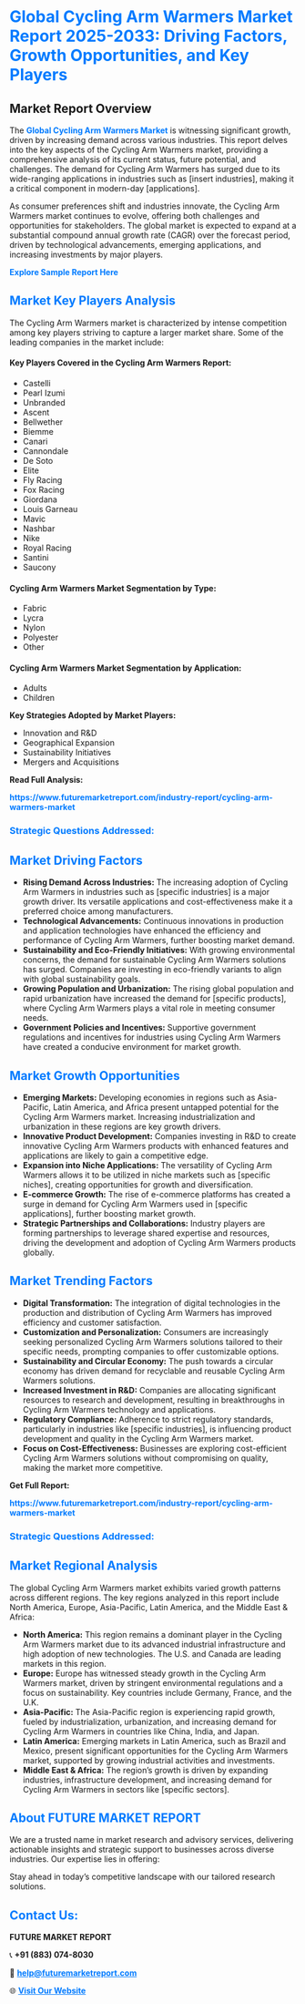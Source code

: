 <h1 style="color: #007BFF;">Global Cycling Arm Warmers Market Report 2025-2033: Driving Factors, Growth Opportunities, and Key Players</h1>

<section id="overview">
<h2>Market Report Overview</h2>
<p>The <a href="https://www.futuremarketreport.com/industry-report/cycling-arm-warmers-market" style="color: #007BFF; text-decoration: none;"><strong>Global Cycling Arm Warmers Market</strong></a> is witnessing significant growth, driven by increasing demand across various industries. This report delves into the key aspects of the Cycling Arm Warmers market, providing a comprehensive analysis of its current status, future potential, and challenges. The demand for Cycling Arm Warmers has surged due to its wide-ranging applications in industries such as [insert industries], making it a critical component in modern-day [applications].</p>
<p>As consumer preferences shift and industries innovate, the Cycling Arm Warmers market continues to evolve, offering both challenges and opportunities for stakeholders. The global market is expected to expand at a substantial compound annual growth rate (CAGR) over the forecast period, driven by technological advancements, emerging applications, and increasing investments by major players.</p>
</section>

<section id="overview">
<p><a href="https://www.futuremarketreport.com/request-sample/reportId=93264" style="color: #007BFF; text-decoration: none;"><strong>Explore Sample Report Here</strong></a></p>
</section>

<section id="key-players">
<h2 style="color: #007BFF;">Market Key Players Analysis</h2>
<p>The Cycling Arm Warmers market is characterized by intense competition among key players striving to capture a larger market share. Some of the leading companies in the market include:</p>
<h4>Key Players Covered in the Cycling Arm Warmers Report:</h4>
<ul><li>Castelli</li><li>Pearl Izumi</li><li>Unbranded</li><li>Ascent</li><li>Bellwether</li><li>Biemme</li><li>Canari</li><li>Cannondale</li><li>De Soto</li><li>Elite</li><li>Fly Racing</li><li>Fox Racing</li><li>Giordana</li><li>Louis Garneau</li><li>Mavic</li><li>Nashbar</li><li>Nike</li><li>Royal Racing</li><li>Santini</li><li>Saucony</li></ul>
<h4>Cycling Arm Warmers Market Segmentation by Type:</h4>
<ul><li>Fabric</li><li>Lycra</li><li>Nylon</li><li>Polyester</li><li>Other</li></ul>

<h4>Cycling Arm Warmers Market Segmentation by Application:</h4>
<ul><li>Adults</li><li>Children</li></ul>
<p><strong>Key Strategies Adopted by Market Players:</strong></p>
<ul>
<li>Innovation and R&D</li>
<li>Geographical Expansion</li>
<li>Sustainability Initiatives</li>
<li>Mergers and Acquisitions</li>
</ul>
</section>

<section>
<p><strong>Read Full Analysis: </strong></p><a href="https://www.futuremarketreport.com/industry-report/cycling-arm-warmers-market" style="color: #007BFF; text-decoration: none;"><strong>https://www.futuremarketreport.com/industry-report/cycling-arm-warmers-market</strong></a>
<h3 style="color: #007BFF;">Strategic Questions Addressed:</h3>
</section>

<section id="driving-factors">
<h2 style="color: #007BFF;">Market Driving Factors</h2>
<ul>
<li><strong>Rising Demand Across Industries:</strong> The increasing adoption of Cycling Arm Warmers in industries such as [specific industries] is a major growth driver. Its versatile applications and cost-effectiveness make it a preferred choice among manufacturers.</li>
<li><strong>Technological Advancements:</strong> Continuous innovations in production and application technologies have enhanced the efficiency and performance of Cycling Arm Warmers, further boosting market demand.</li>
<li><strong>Sustainability and Eco-Friendly Initiatives:</strong> With growing environmental concerns, the demand for sustainable Cycling Arm Warmers solutions has surged. Companies are investing in eco-friendly variants to align with global sustainability goals.</li>
<li><strong>Growing Population and Urbanization:</strong> The rising global population and rapid urbanization have increased the demand for [specific products], where Cycling Arm Warmers plays a vital role in meeting consumer needs.</li>
<li><strong>Government Policies and Incentives:</strong> Supportive government regulations and incentives for industries using Cycling Arm Warmers have created a conducive environment for market growth.</li>
</ul>
</section>

<section id="growth-opportunities">
<h2 style="color: #007BFF;">Market Growth Opportunities</h2>
<ul>
<li><strong>Emerging Markets:</strong> Developing economies in regions such as Asia-Pacific, Latin America, and Africa present untapped potential for the Cycling Arm Warmers market. Increasing industrialization and urbanization in these regions are key growth drivers.</li>
<li><strong>Innovative Product Development:</strong> Companies investing in R&D to create innovative Cycling Arm Warmers products with enhanced features and applications are likely to gain a competitive edge.</li>
<li><strong>Expansion into Niche Applications:</strong> The versatility of Cycling Arm Warmers allows it to be utilized in niche markets such as [specific niches], creating opportunities for growth and diversification.</li>
<li><strong>E-commerce Growth:</strong> The rise of e-commerce platforms has created a surge in demand for Cycling Arm Warmers used in [specific applications], further boosting market growth.</li>
<li><strong>Strategic Partnerships and Collaborations:</strong> Industry players are forming partnerships to leverage shared expertise and resources, driving the development and adoption of Cycling Arm Warmers products globally.</li>
</ul>
</section>

<section id="trending-factors">
<h2 style="color: #007BFF;">Market Trending Factors</h2>
<ul>
<li><strong>Digital Transformation:</strong> The integration of digital technologies in the production and distribution of Cycling Arm Warmers has improved efficiency and customer satisfaction.</li>
<li><strong>Customization and Personalization:</strong> Consumers are increasingly seeking personalized Cycling Arm Warmers solutions tailored to their specific needs, prompting companies to offer customizable options.</li>
<li><strong>Sustainability and Circular Economy:</strong> The push towards a circular economy has driven demand for recyclable and reusable Cycling Arm Warmers solutions.</li>
<li><strong>Increased Investment in R&D:</strong> Companies are allocating significant resources to research and development, resulting in breakthroughs in Cycling Arm Warmers technology and applications.</li>
<li><strong>Regulatory Compliance:</strong> Adherence to strict regulatory standards, particularly in industries like [specific industries], is influencing product development and quality in the Cycling Arm Warmers market.</li>
<li><strong>Focus on Cost-Effectiveness:</strong> Businesses are exploring cost-efficient Cycling Arm Warmers solutions without compromising on quality, making the market more competitive.</li>
</ul>
</section>

<section>
<p><strong>Get Full Report: </strong></p><a href="https://www.futuremarketreport.com/industry-report/cycling-arm-warmers-market" style="color: #007BFF; text-decoration: none;"><strong>https://www.futuremarketreport.com/industry-report/cycling-arm-warmers-market</strong></a>
<h3 style="color: #007BFF;">Strategic Questions Addressed:</h3>
</section>


<section id="regional-analysis">
<h2 style="color: #007BFF;">Market Regional Analysis</h2>
<p>The global Cycling Arm Warmers market exhibits varied growth patterns across different regions. The key regions analyzed in this report include North America, Europe, Asia-Pacific, Latin America, and the Middle East & Africa:</p>
<ul>
<li><strong>North America:</strong> This region remains a dominant player in the Cycling Arm Warmers market due to its advanced industrial infrastructure and high adoption of new technologies. The U.S. and Canada are leading markets in this region.</li>
<li><strong>Europe:</strong> Europe has witnessed steady growth in the Cycling Arm Warmers market, driven by stringent environmental regulations and a focus on sustainability. Key countries include Germany, France, and the U.K.</li>
<li><strong>Asia-Pacific:</strong> The Asia-Pacific region is experiencing rapid growth, fueled by industrialization, urbanization, and increasing demand for Cycling Arm Warmers in countries like China, India, and Japan.</li>
<li><strong>Latin America:</strong> Emerging markets in Latin America, such as Brazil and Mexico, present significant opportunities for the Cycling Arm Warmers market, supported by growing industrial activities and investments.</li>
<li><strong>Middle East & Africa:</strong> The region’s growth is driven by expanding industries, infrastructure development, and increasing demand for Cycling Arm Warmers in sectors like [specific sectors].</li>
</ul>
</section>

<footer>
<h2 style="color: #007BFF;">About FUTURE MARKET REPORT</h2>
<p>We are a trusted name in market research and advisory services, delivering actionable insights and strategic support to businesses across diverse industries. Our expertise lies in offering:</p>

<p>Stay ahead in today’s competitive landscape with our tailored research solutions.</p>

<h2 style="color: #007BFF;">Contact Us:</h2>
<p><strong>FUTURE MARKET REPORT</strong></p>
<p>📞 <strong>+91 (883) 074-8030</strong></p>
<p>📧 <strong><a href="mailto:help@futuremarketreport.com" style="color: #007BFF;">help@futuremarketreport.com</a></strong></p>
<p>🌐 <strong><a href="https://www.futuremarketreport.com/" style="color: #007BFF;">Visit Our Website</a></strong></p>
</footer>